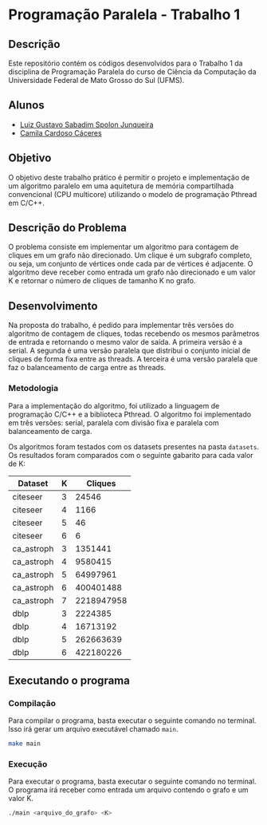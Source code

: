 # Programação Paralela - Trabalho 1

## Descrição

Este repositório contém os códigos desenvolvidos para o Trabalho 1 da disciplina de Programação Paralela do curso de Ciência da Computação da Universidade Federal de Mato Grosso do Sul (UFMS).

## Alunos

- [Luiz Gustavo Sabadim Spolon Junqueira](github.com/luizgustavojunqueira)
- [Camila Cardoso Cáceres](github.com/camilacaceres1d)

## Objetivo

O objetivo deste trabalho prático é permitir o projeto e implementação de um algoritmo paralelo em uma aquitetura de memória compartilhada convencional (CPU multicore) utilizando o modelo de programação Pthread em C/C++.

## Descrição do Problema

O problema consiste em implementar um algoritmo para contagem de cliques em um grafo não direcionado. Um clique é um subgrafo completo, ou seja, um conjunto de vértices onde cada par de vértices é adjacente. O algoritmo deve receber como entrada um grafo não direcionado e um valor K e retornar o número de cliques de tamanho K no grafo.

## Desenvolvimento

Na proposta do trabalho, é pedido para implementar três versões do algoritmo de contagem de cliques, todas recebendo os mesmos parâmetros de entrada e retornando o mesmo valor de saída. A primeira versão é a serial. A segunda é uma versão paralela que distribui o conjunto inicial de cliques de forma fixa entre as threads. A terceira é uma versão paralela que faz o balanceamento de carga entre as threads.

### Metodologia

Para a implementação do algoritmo, foi utilizado a linguagem de programação C/C++ e a biblioteca Pthread. O algoritmo foi implementado em três versões: serial, paralela com divisão fixa e paralela com balanceamento de carga.

Os algoritmos foram testados com os datasets presentes na pasta `datasets`. Os resultados foram comparados com o seguinte gabarito para cada valor de K:

| Dataset    | K   | Cliques    |
| ---------- | --- | ---------- |
| citeseer   | 3   | 24546      |
| citeseer   | 4   | 1166       |
| citeseer   | 5   | 46         |
| citeseer   | 6   | 6          |
| ca_astroph | 3   | 1351441    |
| ca_astroph | 4   | 9580415    |
| ca_astroph | 5   | 64997961   |
| ca_astroph | 6   | 400401488  |
| ca_astroph | 7   | 2218947958 |
| dblp       | 3   | 2224385    |
| dblp       | 4   | 16713192   |
| dblp       | 5   | 262663639  |
| dblp       | 6   | 422180226  |

## Executando o programa

### Compilação

Para compilar o programa, basta executar o seguinte comando no terminal. Isso irá gerar um arquivo executável chamado `main`.

```bash
make main
```

### Execução

Para executar o programa, basta executar o seguinte comando no terminal. O programa irá receber como entrada um arquivo contendo o grafo e um valor K.

```bash
./main <arquivo_do_grafo> <K>
```
